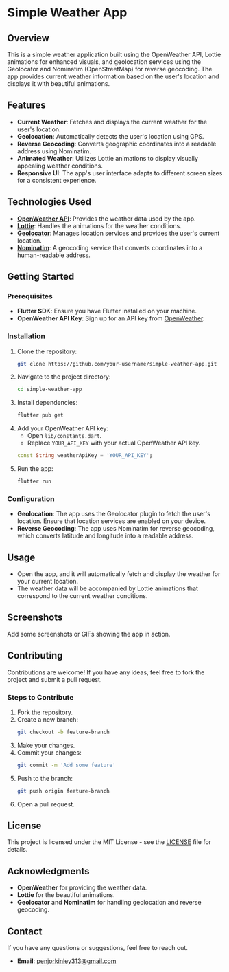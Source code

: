 # Simple Weather App

## Overview

This is a simple weather application built using the OpenWeather API, Lottie animations for enhanced visuals, and geolocation services using the Geolocator and Nominatim (OpenStreetMap) for reverse geocoding. The app provides current weather information based on the user's location and displays it with beautiful animations.

## Features

- **Current Weather**: Fetches and displays the current weather for the user's location.
- **Geolocation**: Automatically detects the user's location using GPS.
- **Reverse Geocoding**: Converts geographic coordinates into a readable address using Nominatim.
- **Animated Weather**: Utilizes Lottie animations to display visually appealing weather conditions.
- **Responsive UI**: The app's user interface adapts to different screen sizes for a consistent experience.

## Technologies Used

- **[OpenWeather API](https://openweathermap.org/api)**: Provides the weather data used by the app.
- **[Lottie](https://airbnb.io/lottie/)**: Handles the animations for the weather conditions.
- **[Geolocator](https://pub.dev/packages/geolocator)**: Manages location services and provides the user's current location.
- **[Nominatim](https://nominatim.org/)**: A geocoding service that converts coordinates into a human-readable address.

## Getting Started

### Prerequisites

- **Flutter SDK**: Ensure you have Flutter installed on your machine.
- **OpenWeather API Key**: Sign up for an API key from [OpenWeather](https://home.openweathermap.org/users/sign_up).

### Installation

1. Clone the repository:
    ```bash
    git clone https://github.com/your-username/simple-weather-app.git
    ```
2. Navigate to the project directory:
    ```bash
    cd simple-weather-app
    ```
3. Install dependencies:
    ```bash
    flutter pub get
    ```
4. Add your OpenWeather API key:
   - Open `lib/constants.dart`.
   - Replace `YOUR_API_KEY` with your actual OpenWeather API key.
    ```dart
    const String weatherApiKey = 'YOUR_API_KEY';
    ```
5. Run the app:
    ```bash
    flutter run
    ```

### Configuration

- **Geolocation**: The app uses the Geolocator plugin to fetch the user's location. Ensure that location services are enabled on your device.
- **Reverse Geocoding**: The app uses Nominatim for reverse geocoding, which converts latitude and longitude into a readable address.

## Usage

- Open the app, and it will automatically fetch and display the weather for your current location.
- The weather data will be accompanied by Lottie animations that correspond to the current weather conditions.

## Screenshots

Add some screenshots or GIFs showing the app in action.

## Contributing

Contributions are welcome! If you have any ideas, feel free to fork the project and submit a pull request.

### Steps to Contribute

1. Fork the repository.
2. Create a new branch:
    ```bash
    git checkout -b feature-branch
    ```
3. Make your changes.
4. Commit your changes:
    ```bash
    git commit -m 'Add some feature'
    ```
5. Push to the branch:
    ```bash
    git push origin feature-branch
    ```
6. Open a pull request.

## License

This project is licensed under the MIT License - see the [LICENSE](LICENSE) file for details.

## Acknowledgments

- **OpenWeather** for providing the weather data.
- **Lottie** for the beautiful animations.
- **Geolocator** and **Nominatim** for handling geolocation and reverse geocoding.

## Contact

If you have any questions or suggestions, feel free to reach out.

- **Email**: penjorkinley313@gmail.com
